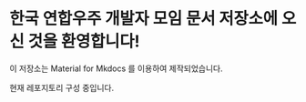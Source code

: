 # 한국 연합우주 개발자 모임 문서 저장소에 오신 것을 환영합니다!

이 저장소는 Material for Mkdocs 를 이용하여 제작되었습니다.

현재 레포지토리 구성 중입니다.